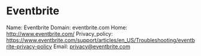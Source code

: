 
# Eventbrite

Name: Eventbrite
Domain: eventbrite.com
Home: http://www.eventbrite.com/
Privacy_policy: https://www.eventbrite.com/support/articles/en_US/Troubleshooting/eventbrite-privacy-policy
Email: privacy@eventbrite.com
